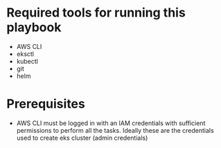 # Required tools for running this playbook

- AWS CLI
- eksctl
- kubectl
- git
- helm

# Prerequisites

- AWS CLI must be logged in with an IAM credentials with sufficient permissions to perform all the tasks. Ideally these are the credentials used to create eks cluster (admin credentials)

